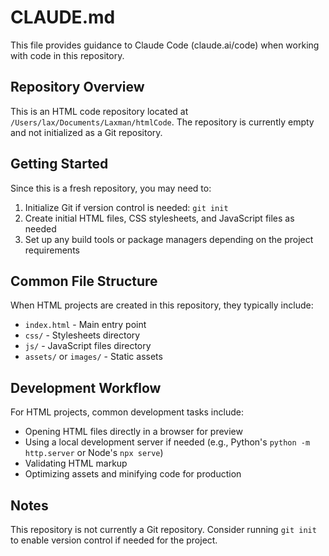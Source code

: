 # CLAUDE.md

This file provides guidance to Claude Code (claude.ai/code) when working with code in this repository.

## Repository Overview

This is an HTML code repository located at `/Users/lax/Documents/Laxman/htmlCode`. The repository is currently empty and not initialized as a Git repository.

## Getting Started

Since this is a fresh repository, you may need to:
1. Initialize Git if version control is needed: `git init`
2. Create initial HTML files, CSS stylesheets, and JavaScript files as needed
3. Set up any build tools or package managers depending on the project requirements

## Common File Structure

When HTML projects are created in this repository, they typically include:
- `index.html` - Main entry point
- `css/` - Stylesheets directory  
- `js/` - JavaScript files directory
- `assets/` or `images/` - Static assets

## Development Workflow

For HTML projects, common development tasks include:
- Opening HTML files directly in a browser for preview
- Using a local development server if needed (e.g., Python's `python -m http.server` or Node's `npx serve`)
- Validating HTML markup
- Optimizing assets and minifying code for production

## Notes

This repository is not currently a Git repository. Consider running `git init` to enable version control if needed for the project.